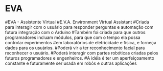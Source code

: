 # EVA
#EVA - Assistente Virtual
#E.V.A. Environment Virtual Assistant
#Criada para interagir com o usuário para responder perguntas e automação com futura integração com o Arduino
#Também foi criada para que outros programadores incluam módulos, para que com o tempo ela possa controlar experimentos
#em laboratórios de eletricidade e física, e forneça dados para os usuários.
#Poderá vir a ter reconhecimento facial para reconhecer o usuário.
#Poderá interagir com partes robóticas criadas pelos futuros programadores e engenheiros.
#A idéia é ter um aperfeiçoamento constante e futuramente ser usada em robôs e outras aplicações
